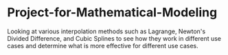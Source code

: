 # Project-for-Mathematical-Modeling
Looking at various interpolation methods such as Lagrange, Newton's Divided Difference, and Cubic Splines to see how they work in different use cases and determine what is more effective for different use cases. 
